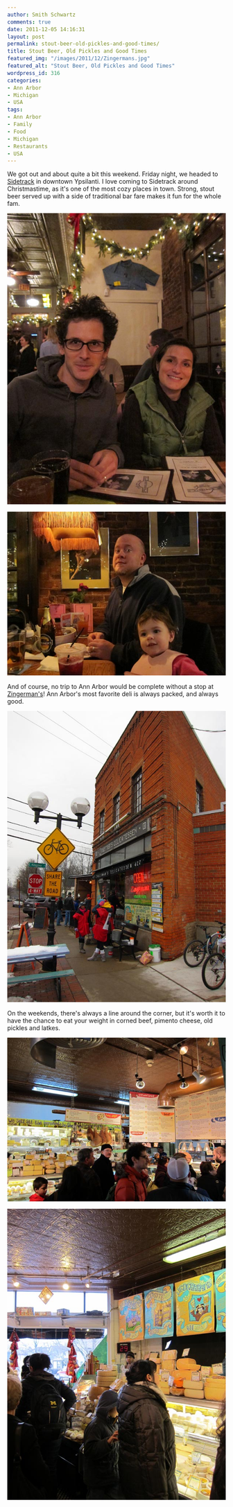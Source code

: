 ```yaml
---
author: Smith Schwartz
comments: true
date: 2011-12-05 14:16:31
layout: post
permalink: stout-beer-old-pickles-and-good-times/
title: Stout Beer, Old Pickles and Good Times
featured_img: "/images/2011/12/Zingermans.jpg"
featured_alt: "Stout Beer, Old Pickles and Good Times"
wordpress_id: 316
categories:
- Ann Arbor
- Michigan
- USA
tags:
- Ann Arbor
- Family
- Food
- Michigan
- Restaurants
- USA
---
```


We got out and about quite a bit this weekend. Friday night, we headed to [Sidetrack](http://www.sidetrackbarandgrill.com/) in downtown Ypsilanti. I love coming to Sidetrack around Christmastime, as it's one of the most cozy places in town. Strong, stout beer served up with a side of traditional bar fare makes it fun for the whole fam.

![](/images/2011/12/IMG_4983.jpg)

![](/images/2011/12/IMG_4984.jpg)

And of course, no trip to Ann Arbor would be complete without a stop at [Zingerman's](http://www.zingermans.com/)! Ann Arbor's most favorite deli is always packed, and always good. 

![](/images/2011/12/IMG_4996.jpg)

On the weekends, there's always a line around the corner, but it's worth it to have the chance to eat your weight in corned beef, pimento cheese, old pickles and latkes.

![](/images/2011/12/IMG_4989.jpg)

![](/images/2011/12/IMG_4987.jpg)


 
